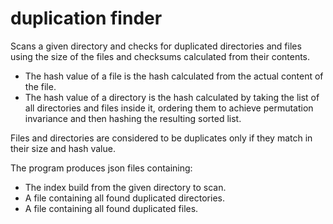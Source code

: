 # duplication finder

Scans a given directory and checks for duplicated directories and files using the size of the files and checksums
calculated from their contents.

* The hash value of a file is the hash calculated from the actual content of the file.
* The hash value of a directory is the hash calculated by taking the list of all directories and files inside it,
  ordering them to achieve permutation invariance and then hashing the resulting sorted list.

Files and directories are considered to be duplicates only if they match in their size and hash value.

The program produces json files containing:

* The index build from the given directory to scan.
* A file containing all found duplicated directories.
* A file containing all found duplicated files.